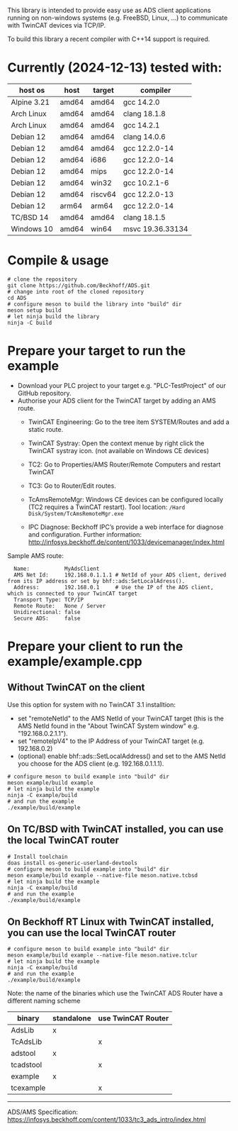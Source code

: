 This library is intended to provide easy use as ADS client applications running on non-windows systems (e.g. FreeBSD, Linux, ...) to communicate with TwinCAT devices via TCP/IP.

To build this library a recent compiler with C++14 support is required.

Currently (2024-12-13) tested with:
===================================

host os    | host  | target| compiler
-----------|-------|-------|-------------
Alpine 3.21| amd64 | amd64 | gcc 14.2.0
Arch Linux | amd64 | amd64 | clang 18.1.8
Arch Linux | amd64 | amd64 | gcc 14.2.1
Debian 12  | amd64 | amd64 | clang 14.0.6
Debian 12  | amd64 | amd64 | gcc 12.2.0-14
Debian 12  | amd64 | i686  | gcc 12.2.0-14
Debian 12  | amd64 | mips  | gcc 12.2.0-14
Debian 12  | amd64 | win32 | gcc 10.2.1-6
Debian 12  | amd64 |riscv64| gcc 12.2.0-13
Debian 12  | arm64 | arm64 | gcc 12.2.0-14
TC/BSD 14  | amd64 | amd64 | clang 18.1.5
Windows 10 | amd64 | win64 | msvc 19.36.33134

Compile & usage
===============
```shell
# clone the repository
git clone https://github.com/Beckhoff/ADS.git
# change into root of the cloned repository
cd ADS
# configure meson to build the library into "build" dir
meson setup build
# let ninja build the library
ninja -C build
```

Prepare your target to run the example
======================================
- Download your PLC project to your target e.g. "PLC-TestProject" of our GitHub repository.
- Authorise your ADS client for the TwinCAT target by adding an AMS route.
    - TwinCAT Engineering:
      Go to the tree item SYSTEM/Routes and add a static route.

    - TwinCAT Systray:
      Open the context menue by right click the TwinCAT systray icon. (not available on Windows CE devices) 

    - TC2:
      Go to Properties/AMS Router/Remote Computers and restart TwinCAT
    - TC3:
      Go to  Router/Edit routes.
    - TcAmsRemoteMgr:
      Windows CE devices can be configured locally (TC2 requires a TwinCAT restart). Tool location: `/Hard Disk/System/TcAmsRemoteMgr.exe`
    - IPC Diagnose:
      Beckhoff IPC’s provide a web interface for diagnose and configuration. Further information: http://infosys.beckhoff.de/content/1033/devicemanager/index.html

Sample AMS route:
```
  Name:           MyAdsClient
  AMS Net Id:     192.168.0.1.1.1 # NetId of your ADS client, derived from its IP address or set by bhf::ads:SetLocalAdress().
  Address:        192.168.0.1     # Use the IP of the ADS client, which is connected to your TwinCAT target
  Transport Type: TCP/IP
  Remote Route:   None / Server
  Unidirectional: false
  Secure ADS:     false
```

Prepare your client to run the example/example.cpp
==================================================
## Without TwinCAT on the client
Use this option for system with no TwinCAT 3.1 installtion:
- set "remoteNetId" to the AMS NetId of your TwinCAT target (this is the AMS NetId found in the "About TwinCAT System window" e.g. "192.168.0.2.1.1").
- set "remoteIpV4" to the IP Address of your TwinCAT target (e.g. 192.168.0.2)
- (optional) enable bhf::ads::SetLocalAddress() and set to the AMS NetId you choose for the ADS client (e.g. 192.168.0.1.1.1).

```shell
# configure meson to build example into "build" dir
meson example/build example
# let ninja build the example
ninja -C example/build
# and run the example
./example/build/example
```
## On TC/BSD with TwinCAT installed, you can use the local TwinCAT router
```shell
# Install toolchain
doas install os-generic-userland-devtools
# configure meson to build example into "build" dir
meson example/build example --native-file meson.native.tcbsd
# let ninja build the example
ninja -C example/build
# and run the example
./example/build/example
```
## On Beckhoff RT Linux  with TwinCAT installed, you can use the local TwinCAT router
```shell
# configure meson to build example into "build" dir
meson example/build example --native-file meson.native.tclur
# let ninja build the example
ninja -C example/build
# and run the example
./example/build/example
```

Note: the name of the binaries which use the TwinCAT ADS Router have a different naming scheme

binary     | standalone | use TwinCAT Router
-----------|------------|-------------------
AdsLib     |     x      | 
TcAdsLib   |            | x 
adstool    |     x      | 
tcadstool  |            | x 
example    |     x      | 
tcexample  |            | x 
---
ADS/AMS Specification: https://infosys.beckhoff.com/content/1033/tc3_ads_intro/index.html
